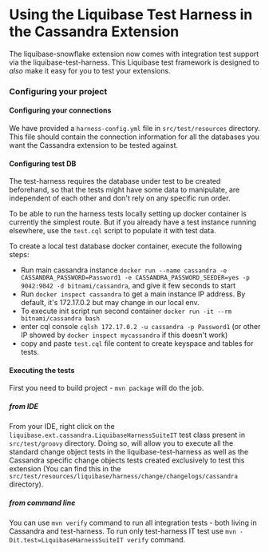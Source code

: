 # Using the Liquibase Test Harness in the Cassandra Extension
The liquibase-snowflake extension now comes with integration test support via the liquibase-test-harness. 
This Liquibase test framework is designed to *also* make it easy for you to test your extensions.

### Configuring your project
 
#### Configuring your connections

We have provided a `harness-config.yml` file in `src/test/resources` directory. 
This file should contain the connection information for all the databases you want the Cassandra extension to be tested against.

#### Configuring test DB
The test-harness requires the database under test to be created beforehand, so that the tests might have some data to manipulate, are independent of each other and don't rely on any specific run order. 

To be able to run the harness tests locally setting up docker container is currently the simplest route. But if you already have a test instance running elsewhere, use the `test.cql` script to populate it with test data. 

To create a local test database docker container, execute the following steps:
- Run main cassandra instance `docker run --name cassandra -e CASSANDRA_PASSWORD=Password1 -e CASSANDRA_PASSWORD_SEEDER=yes -p 9042:9042 -d bitnami/cassandra`, and give it few seconds to start
- Run `docker inspect cassandra` to get a main instance IP address. By default, it's 172.17.0.2 but may change in our local env.
- To execute init script run second container `docker run -it --rm bitnami/cassandra bash`
- enter cql console `cqlsh 172.17.0.2 -u cassandra -p Password1` (or other IP showed by `docker inspect mycassandra` if this doesn't work) 
- copy and paste `test.cql` file content to create keyspace and tables for tests. 

#### Executing the tests
First you need to build project - `mvn package` will do the job.

##### from IDE
From your IDE, right click on the `liquibase.ext.cassandra.LiquibaseHarnessSuiteIT` test class present in `src/test/groovy` directory. 
Doing so, will allow you to execute all the standard change object tests in the liquibase-test-harness as well as the
Cassandra specific change objects tests created exclusively to test this extension (You can find this in the 
`src/test/resources/liquibase/harness/change/changelogs/cassandra` directory).

##### from command line
You can use `mvn verify` command to run all integration tests - both living in Cassandra and test-harness.
To run only test-harness IT test use `mvn -Dit.test=LiquibaseHarnessSuiteIT verify` command.
